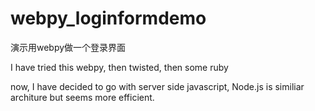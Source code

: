 webpy_loginformdemo
===================

演示用webpy做一个登录界面


I have tried this webpy, then twisted, then some ruby 

now, I have decided to go with server side javascript, Node.js is similiar architure but seems more efficient.
